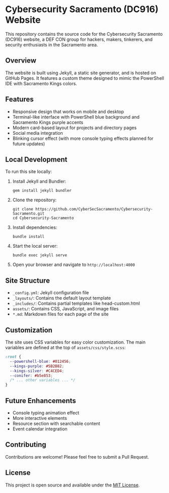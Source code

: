 # Cybersecurity Sacramento (DC916) Website

This repository contains the source code for the Cybersecurity Sacramento (DC916) website, a DEF CON group for hackers, makers, tinkerers, and security enthusiasts in the Sacramento area.

## Overview

The website is built using Jekyll, a static site generator, and is hosted on GitHub Pages. It features a custom theme designed to mimic the PowerShell IDE with Sacramento Kings colors.

## Features

- Responsive design that works on mobile and desktop
- Terminal-like interface with PowerShell blue background and Sacramento Kings purple accents
- Modern card-based layout for projects and directory pages
- Social media integration
- Blinking cursor effect (with more console typing effects planned for future updates)

## Local Development

To run this site locally:

1. Install Jekyll and Bundler:
   ```
   gem install jekyll bundler
   ```

2. Clone the repository:
   ```
   git clone https://github.com/CyberSecSacramento/Cybersecurity-Sacramento.git
   cd Cybersecurity-Sacramento
   ```

3. Install dependencies:
   ```
   bundle install
   ```

4. Start the local server:
   ```
   bundle exec jekyll serve
   ```

5. Open your browser and navigate to `http://localhost:4000`

## Site Structure

- `_config.yml`: Jekyll configuration file
- `_layouts/`: Contains the default layout template
- `_includes/`: Contains partial templates like head-custom.html
- `assets/`: Contains CSS, JavaScript, and image files
- `*.md`: Markdown files for each page of the site

## Customization

The site uses CSS variables for easy color customization. The main variables are defined at the top of `assets/css/style.scss`:

```css
:root {
  --powershell-blue: #012456;
  --kings-purple: #5B2B82;
  --kings-silver: #C4CED4;
  --conifer: #b5e853;
  /* ... other variables ... */
}
```

## Future Enhancements

- Console typing animation effect
- More interactive elements
- Resource section with searchable content
- Event calendar integration

## Contributing

Contributions are welcome! Please feel free to submit a Pull Request.

## License

This project is open source and available under the [MIT License](LICENSE).
